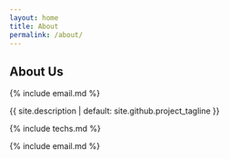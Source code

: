 ```yaml
---
layout: home
title: About
permalink: /about/
---
```


## About Us
{% include email.md %}

<p>{{ site.description | default: site.github.project_tagline }}</p>
{% include techs.md %}

{% include email.md %}

